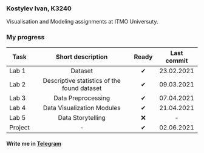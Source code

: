 ### Kostylev Ivan, K3240
Visualisation and Modeling assignments at ITMO Universuty.

### My progress
| Task          | Short description  | Ready | Last commit |
| ------------- |:------------------:| :-----:| :-----: |
| Lab 1 | Dataset    | ✔ | 23.02.2021 |
| Lab 2 | Descriptive statistics of the found dataset | ✔ | 09.03.2021 |
| Lab 3 | Data Preprocessing    | ✔ | 07.04.2021 |
| Lab 4 | Data Visualization Modules    | ✔ | 21.04.2021 |
| Lab 5 | Data Storytelling  | ❌ | - |
| Project | -    | ✔ | 02.06.2021 |

#### Write me in [Telegram](http://t.me/vank78 "Write me in Telegram")
 
